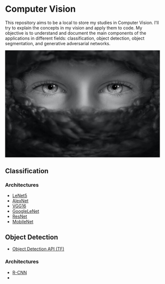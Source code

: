 # Computer Vision

This repository aims to be a local to store my studies in Computer Vision. I'll try to explain the concepts in my vision and apply them to code. My objective is to understand and document the main components of the applications in different fields: classification, object detection, object segmentation, and generative adversarial networks.

<p align="center">
<img src="src/vision.jpg">
</p>

## Classification

### Architectures
  - [LeNet5](Classification/ClassicNetworks/LeNet5/)
  - [AlexNet](Classification/ClassicNetworks/AlexNet/)
  - [VGG16](Classification/ClassicNetworks/VGG16/)
  - [GoogleLeNet](Classification/ClassicNetworks/GoogLeNet/)
  - [ResNet](Classification/ClassicNetworks/ResNet/)
  - [MobileNet](Classification/ClassicNetworks/MobileNet/)

## Object Detection

  - [Object Detection API (TF)](ObjectDetection/Object-Detection-API-TF/)

### Architectures

  - [R-CNN](ObjectDetection/Architectures/R-CNN/)
  -
